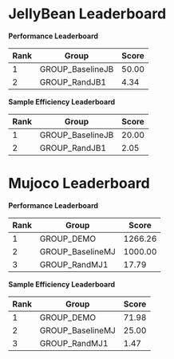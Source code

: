# JellyBean Leaderboard

**Performance Leaderboard**

|Rank      |Group     |Score     |
|----------|----------|----------|
|1      |GROUP_BaselineJB     |50.00     |
|2      |GROUP_RandJB1     |4.34     |


**Sample Efficiency Leaderboard**

|Rank      |Group     |Score     |
|----------|----------|----------|
|1      |GROUP_BaselineJB     |20.00     |
|2      |GROUP_RandJB1     |2.05     |


# Mujoco Leaderboard

**Performance Leaderboard**

|Rank      |Group     |Score     |
|----------|----------|----------|
|1      |GROUP_DEMO     |1266.26     |
|2      |GROUP_BaselineMJ     |1000.00     |
|3      |GROUP_RandMJ1     |17.79     |


**Sample Efficiency Leaderboard**

|Rank      |Group     |Score     |
|----------|----------|----------|
|1      |GROUP_DEMO     |71.98     |
|2      |GROUP_BaselineMJ     |25.00     |
|3      |GROUP_RandMJ1     |1.47     |


